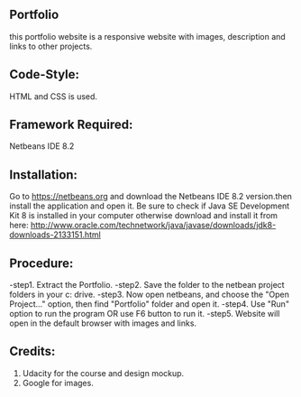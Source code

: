  Portfolio
-----------
this portfolio website is a responsive website with images, description and links to other projects.

Code-Style:
-----------
HTML and CSS is used.

Framework Required:
------------------
Netbeans IDE 8.2

Installation:
-------------
Go to https://netbeans.org and download the Netbeans IDE 8.2 version.then install the application and open it.
Be sure to check if Java SE Development Kit 8 is installed in your computer otherwise download and install it from here: 
http://www.oracle.com/technetwork/java/javase/downloads/jdk8-downloads-2133151.html

Procedure:
----------
-step1. Extract the Portfolio.
-step2. Save the folder to the netbean project folders in your c: drive.
-step3. Now open netbeans, and choose the "Open Project..." option, then find "Portfolio" folder and open it.
-step4. Use "Run" option to run the program OR use F6 button to run it.
-step5. Website will open in the default browser with images and links.

Credits:
-------
1. Udacity for the course and design mockup.
2. Google for images.
